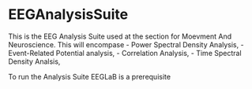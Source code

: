 # EEGAnalysisSuite
This is the EEG Analysis Suite used at the section for Moevment And Neuroscience. This will encompase -  Power Spectral Density Analysis, - Event-Related Potential analysis,  - Correlation Analysis,  - Time Spectral Density Analsis, 

To run the Analysis Suite EEGLaB is a prerequisite

